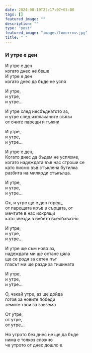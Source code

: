 ```yaml
---
date: 2024-08-19T22:17:07+03:00
tags: []
featured_image: ""
description: ""
type: "post"
featured_image: "images/tomorrow.jpg"
title: " "
---
```



### И утре е ден

И утре е ден  
когато днес не беше  
И утре е ден  
когато днес да бъде не успя  

И утре,  
и утре,  
и утре...  

И утре след несбъднатото аз,  
и утре след изплаканите сълзи  
от очите парещи и тъжни

И утре,  
и утре,  
и утре...  

И утре е ден,  
Когато днес да бъдем не успяхме,  
когато надеждата във нас строши се  
като писмо във стъклена бутилка  
разбита на милярди стъкълца.  

И утре,  
и утре,  
и утре...  

Ох, и утре ще е ден горещ,  
от парещата кръв в сърцата, от  
мечтите в нас искрящи  
като звезди в небето всеобхватно  

И утре,  
и утре,  
и утре...  

И утре ще съм ново аз,  
надеждата ми ще остане цяла  
ще се родя за сетен път  
гласът ми ще раздира тишината  

И утре,  
и утре,  
и утре...  

О, чакай утре, аз ще дойда  
готов за новите победи  
земите твои за завзема  

От утре,  
от утре,  
от утре...  

Но утрото без днес не ще да бъде  
нима е толкоз сложно  
че утрото от днес дошло е.  